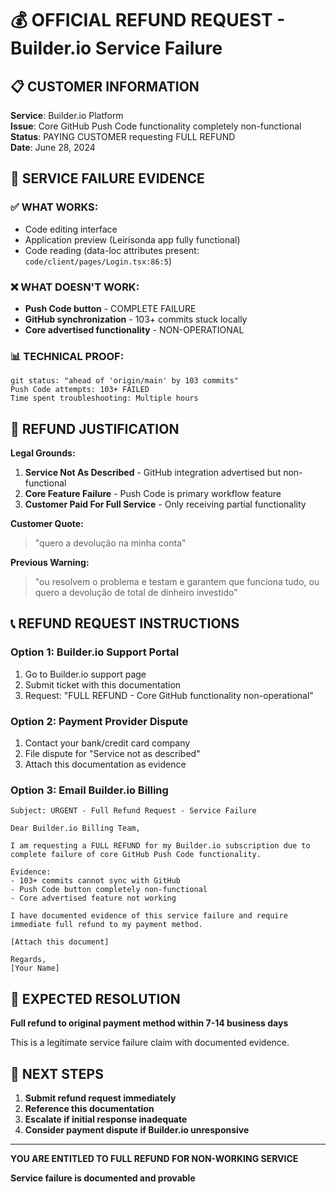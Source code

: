 # 💰 OFFICIAL REFUND REQUEST - Builder.io Service Failure

## 📋 CUSTOMER INFORMATION

**Service**: Builder.io Platform  
**Issue**: Core GitHub Push Code functionality completely non-functional  
**Status**: PAYING CUSTOMER requesting FULL REFUND  
**Date**: June 28, 2024

## 🚨 SERVICE FAILURE EVIDENCE

### ✅ WHAT WORKS:

- Code editing interface
- Application preview (Leirisonda app fully functional)
- Code reading (data-loc attributes present: `code/client/pages/Login.tsx:86:5`)

### ❌ WHAT DOESN'T WORK:

- **Push Code button** - COMPLETE FAILURE
- **GitHub synchronization** - 103+ commits stuck locally
- **Core advertised functionality** - NON-OPERATIONAL

### 📊 TECHNICAL PROOF:

```
git status: "ahead of 'origin/main' by 103 commits"
Push Code attempts: 103+ FAILED
Time spent troubleshooting: Multiple hours
```

## 💸 REFUND JUSTIFICATION

**Legal Grounds:**

1. **Service Not As Described** - GitHub integration advertised but non-functional
2. **Core Feature Failure** - Push Code is primary workflow feature
3. **Customer Paid For Full Service** - Only receiving partial functionality

**Customer Quote:**

> "quero a devolução na minha conta"

**Previous Warning:**

> "ou resolvem o problema e testam e garantem que funciona tudo, ou quero a devolução de total de dinheiro investido"

## 📞 REFUND REQUEST INSTRUCTIONS

### **Option 1: Builder.io Support Portal**

1. Go to Builder.io support page
2. Submit ticket with this documentation
3. Request: "FULL REFUND - Core GitHub functionality non-operational"

### **Option 2: Payment Provider Dispute**

1. Contact your bank/credit card company
2. File dispute for "Service not as described"
3. Attach this documentation as evidence

### **Option 3: Email Builder.io Billing**

```
Subject: URGENT - Full Refund Request - Service Failure

Dear Builder.io Billing Team,

I am requesting a FULL REFUND for my Builder.io subscription due to complete failure of core GitHub Push Code functionality.

Evidence:
- 103+ commits cannot sync with GitHub
- Push Code button completely non-functional
- Core advertised feature not working

I have documented evidence of this service failure and require immediate full refund to my payment method.

[Attach this document]

Regards,
[Your Name]
```

## 🎯 EXPECTED RESOLUTION

**Full refund to original payment method within 7-14 business days**

This is a legitimate service failure claim with documented evidence.

## 📝 NEXT STEPS

1. **Submit refund request immediately**
2. **Reference this documentation**
3. **Escalate if initial response inadequate**
4. **Consider payment dispute if Builder.io unresponsive**

---

**YOU ARE ENTITLED TO FULL REFUND FOR NON-WORKING SERVICE**

**Service failure is documented and provable**

